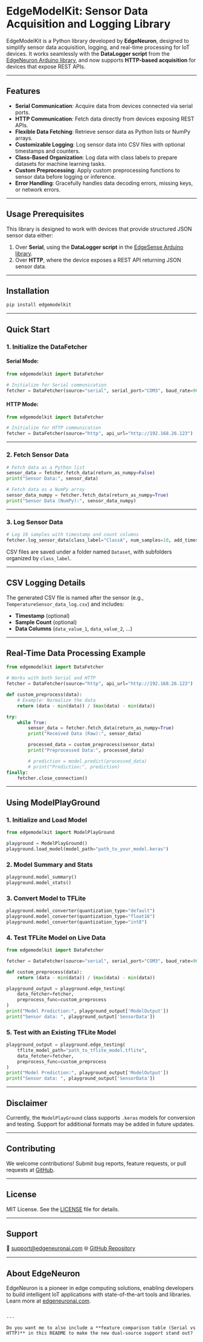 # **EdgeModelKit**: Sensor Data Acquisition and Logging Library

EdgeModelKit is a Python library developed by **EdgeNeuron**, designed to simplify sensor data acquisition, logging, and real-time processing for IoT devices. It works seamlessly with the **DataLogger script** from the [EdgeNeuron Arduino library](https://github.com/ConsentiumIoT/EdgeNeuron), and now supports **HTTP-based acquisition** for devices that expose REST APIs.  

---

## **Features**

- **Serial Communication**: Acquire data from devices connected via serial ports.  
- **HTTP Communication**: Fetch data directly from devices exposing REST APIs.  
- **Flexible Data Fetching**: Retrieve sensor data as Python lists or NumPy arrays.  
- **Customizable Logging**: Log sensor data into CSV files with optional timestamps and counters.  
- **Class-Based Organization**: Log data with class labels to prepare datasets for machine learning tasks.  
- **Custom Preprocessing**: Apply custom preprocessing functions to sensor data before logging or inference.  
- **Error Handling**: Gracefully handles data decoding errors, missing keys, or network errors.  

---

## **Usage Prerequisites**

This library is designed to work with devices that provide structured JSON sensor data either:  
1. Over **Serial**, using the **DataLogger script** in the [EdgeSense Arduino library](https://github.com/ConsentiumIoT/EdgeSense).  
2. Over **HTTP**, where the device exposes a REST API returning JSON sensor data.  

---

## **Installation**

```bash
pip install edgemodelkit
````

---

## **Quick Start**

### **1. Initialize the DataFetcher**

#### Serial Mode:

```python
from edgemodelkit import DataFetcher

# Initialize for Serial communication
fetcher = DataFetcher(source="serial", serial_port="COM3", baud_rate=9600)
```

#### HTTP Mode:

```python
from edgemodelkit import DataFetcher

# Initialize for HTTP communication
fetcher = DataFetcher(source="http", api_url="http://192.168.26.123")
```

---

### **2. Fetch Sensor Data**

```python
# Fetch data as a Python list
sensor_data = fetcher.fetch_data(return_as_numpy=False)
print("Sensor Data:", sensor_data)

# Fetch data as a NumPy array
sensor_data_numpy = fetcher.fetch_data(return_as_numpy=True)
print("Sensor Data (NumPy):", sensor_data_numpy)
```

---

### **3. Log Sensor Data**

```python
# Log 10 samples with timestamp and count columns
fetcher.log_sensor_data(class_label="ClassA", num_samples=10, add_timestamp=True, add_count=True)
```

CSV files are saved under a folder named `Dataset`, with subfolders organized by `class_label`.

---

## **CSV Logging Details**

The generated CSV file is named after the sensor (e.g., `TemperatureSensor_data_log.csv`) and includes:

* **Timestamp** (optional)
* **Sample Count** (optional)
* **Data Columns** (`data_value_1`, `data_value_2`, …)

---

## **Real-Time Data Processing Example**

```python
from edgemodelkit import DataFetcher

# Works with both Serial and HTTP
fetcher = DataFetcher(source="http", api_url="http://192.168.26.123")

def custom_preprocess(data):
    # Example: Normalize the data
    return (data - min(data)) / (max(data) - min(data))

try:
    while True:
        sensor_data = fetcher.fetch_data(return_as_numpy=True)
        print("Received Data (Raw):", sensor_data)

        processed_data = custom_preprocess(sensor_data)
        print("Preprocessed Data:", processed_data)

        # prediction = model.predict(processed_data)
        # print("Prediction:", prediction)
finally:
    fetcher.close_connection()
```

---

## **Using ModelPlayGround**

### **1. Initialize and Load Model**

```python
from edgemodelkit import ModelPlayGround

playground = ModelPlayGround()
playground.load_model(model_path="path_to_your_model.keras")
```

### **2. Model Summary and Stats**

```python
playground.model_summary()
playground.model_stats()
```

### **3. Convert Model to TFLite**

```python
playground.model_converter(quantization_type="default")
playground.model_converter(quantization_type="float16")
playground.model_converter(quantization_type="int8")
```

### **4. Test TFLite Model on Live Data**

```python
from edgemodelkit import DataFetcher

fetcher = DataFetcher(source="serial", serial_port="COM3", baud_rate=9600)

def custom_preprocess(data):
    return (data - min(data)) / (max(data) - min(data))

playground_output = playground.edge_testing(
    data_fetcher=fetcher,
    preprocess_func=custom_preprocess
)
print("Model Prediction:", playground_output['ModelOutput'])
print("Sensor data: ", playground_output['SensorData'])
```

### **5. Test with an Existing TFLite Model**

```python
playground_output = playground.edge_testing(
    tflite_model_path="path_to_tflite_model.tflite",
    data_fetcher=fetcher,
    preprocess_func=custom_preprocess
)
print("Model Prediction:", playground_output['ModelOutput'])
print("Sensor data: ", playground_output['SensorData'])
```

---

## **Disclaimer**

Currently, the `ModelPlayGround` class supports `.keras` models for conversion and testing. Support for additional formats may be added in future updates.

---

## **Contributing**

We welcome contributions! Submit bug reports, feature requests, or pull requests at [GitHub](https://github.com/ConsentiumIoT/edgemodelkit).

---

## **License**

MIT License. See the [LICENSE](LICENSE) file for details.

---

## **Support**

📧 [support@edgeneuronai.com](mailto:support@edgeneuronai.com)
🌐 [GitHub Repository](https://github.com/ConsentiumIoT/edgemodelkit)

---

## **About EdgeNeuron**

EdgeNeuron is a pioneer in edge computing solutions, enabling developers to build intelligent IoT applications with state-of-the-art tools and libraries. Learn more at [edgeneuronai.com](https://edgeneuronai.com).

```

---

Do you want me to also include a **feature comparison table (Serial vs HTTP)** in this README to make the new dual-source support stand out?
```
